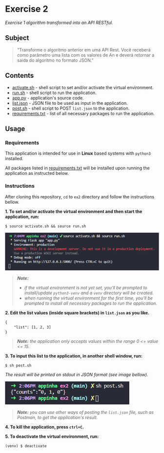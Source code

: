 # Exercise 2

*Exercise 1 algorithm transformed into an API RESTful.*

## Subject

> "Transforme o algoritmo anterior em uma API Rest. Você receberá como parâmetro uma lista com os valores de An e deverá retornar a saída do algoritmo no formato JSON."

## Contents

* [activate.sh](activate.sh) - shell script to set and/or activate the virtual environment.
* [run.sh](run.sh) - shell script to run the application.
* [app.py](app.py) - application's source code.
* [list.json](list.json) - JSON file to be used as input in the application.
* [post.sh](post.sh) - shell script to POST `list.json` to the application.
* [requirements.txt](requirements.txt) - list of all necessary packages to run the application.

## Usage

### Requirements

This application is intended for use in **Linux** based systems with `python3` installed.

All packages listed in [requirements.txt](requirements.txt) will be installed upon running the application as instructed below.

### Instructions

After cloning this repository, `cd` to `ex2` directory and follow the instructions bellow.

**1. To set and/or activate the virtual environment and then start the application, run:**
```
$ source activate.sh && source run.sh
```

![Screenshot of output on shell](screenshots/shell-activate_run.png)

> ***Note:***
> * *if the virtual environment is not yet set, you'll be prompted to install/update `python3-venv` and a `venv` directory will be created.*
> * *when running the virtual environment for the first time, you'll be prompted to install all necessary packages to run the application.*

**2. Edit the list values (inside square brackets) in `list.json` as you like.**
```
{
	"list": [1, 2, 3]
}
```
> ***Note:** the application only accepts values within the range 0 <= value <= 15.*

**3. To input this list to the application, in another shell window, run:**
```
$ sh post.sh
```

*The result will be printed on stdout in JSON format (see image bellow).*

![Screenshot of step's output on shell](screenshots/shell-post.png)

> ***Note:** you can use other ways of posting the `list.json` file, such as Postman, to get the application's result.*

**4. To kill the application, press `ctrl+C`.**

**5. To deactivate the virtual environment, run:**
```
(venv) $ deactivate
```
